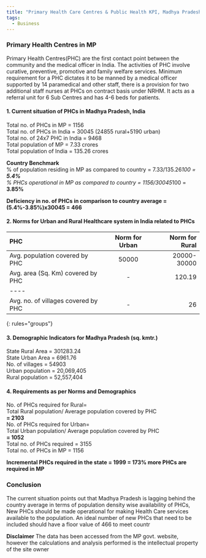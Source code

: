 ```yaml
---
title: "Primary Health Care Centres & Public Health KPI, Madhya Pradesh, India"
tags:
  - Business
---
```

### Primary Health Centres in MP 

Primary Health Centres(PHC) are the first contact point between the community and the medical officer in India. The activities of PHC involve curative, preventive, promotive and family welfare services. 
Minimum requirement for a PHC dictates it to be manned by a medical officer supported by 14 paramedical and other staff, there is a provision for two additional staff nurses at PHCs on contract basis under NRHM. It acts as a referral unit for 6 Sub Centres and has 4-6 beds for patients. 

#### 1. Current situation of PHCs in Madhya Pradesh, India 

Total no. of PHCs in MP = 1156  
Total no. of PHCs in India = 30045 (24855 rural+5190 urban)    
Total no. of 24x7 PHC in India = 9468  
Total population of MP = 7.33 crores  
Total population of India = 135.26 crores  

**Country Benchmark**  
% of population residing in MP as compared to country = 7.33/135.26*100 = **5.4%**  
% PHCs operational in MP as compared to country = 1156/30045*100 = **3.85%**  

**Deficiency in no. of PHCs in comparison to country average = (5.4%-3.85%)x30045 = 466**  

#### 2. Norms for Urban and Rural Healthcare system in India related to PHCs

| PHC                                | Norm for Urban | Norm for Rural |
|:-----------------------------------|:--------------:|---------------:|
| Avg. population covered by PHC     |      50000     |  20000-30000   |
| Avg. area (Sq. Km) covered by PHC  |        -       |     120.19     |
|----
| Avg. no. of villages covered by PHC|        -       |       26       |
{: rules="groups"}

#### 3. Demographic Indicators for Madhya Pradesh (sq. kmtr.)

State	Rural Area = 301283.24  
State Urban Area = 6961.76  
No. of villages = 54903  
Urban population = 20,069,405  
Rural population = 52,557,404  

#### 4. Requirements as per Norms and Demographics

No. of PHCs required for Rural=  
Total Rural population/ Average population covered by PHC  
**= 2103**  
No. of PHCs required for Urban=  
Total Urban population/ Average population covered by PHC  
**= 1052**  
Total no. of PHCs required = 3155  
Total no. of PHCs in MP = 1156  

**Incremental PHCs required in the state = 1999 = 173% more PHCs are required in MP**    

### Conclusion
The current situation points out that Madhya Pradesh is lagging behind the country average in terms of population density wise availability of PHCs, New PHCs should be made operational for making Health Care services available to the population. An ideal number of new PHCs that need to be included should have a floor value of 466 to meet countr

**Disclaimer** The data has been accessed from the MP govt. website, however the calculations and analysis performed is the intellectual property of the site owner
